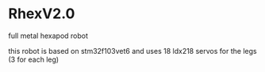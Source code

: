 # RhexV2.0
full metal hexapod robot

this robot is based on stm32f103vet6 and uses 18 ldx218 servos for the legs (3 for each leg)
